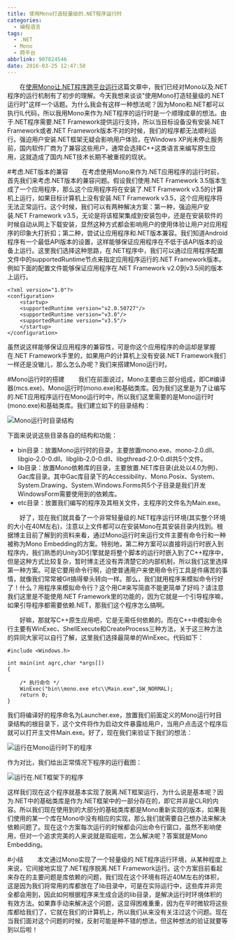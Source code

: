 ```yaml
---
title: 使用Mono打造轻量级的.NET程序运行时
categories:
  - 编程语言
tags:
  - .NET
  - Mono
  - 跨平台
abbrlink: 907824546
date: 2016-03-25 12:47:58
---
```

&emsp;&emsp;在[使用Mono让.NET程序跨平台运行]()这篇文章中，我们已经对Mono以及.NET程序的运行机制有了初步的理解。今天我想来谈谈"使用Mono打造轻量级的.NET运行时"这样一个话题。为什么我会有这样一种想法呢？因为Mono和.NET都可以执行IL代码，所以我用Mono来作为.NET程序的运行时是一个顺理成章的想法。由于.NET程序需要.NET Framework提供运行支持，所以当目标设备没有安装.NET Framework或者.NET Framework版本不对的时候，我们的程序都无法顺利运行。强迫用户安装.NET框架无疑会影响用户体验，在Windows XP尚未停止服务前，国内软件厂商为了兼容这些用户，通常会选择C++这类语言来编写原生应用，这就造成了国内.NET技术长期不被重视的现状。

<!--more-->
#考虑.NET版本的兼容
&emsp;&emsp;在考虑使用Mono来作为.NET应用程序的运行时前，首先我们来考虑.NET版本的兼容问题。假设我们使用.NET Framework 3.5版本生成了一个应用程序，那么这个应用程序将在安装了.NET Framework v3.5的计算机上运行，如果目标计算机上没有安装.NET Framework v3.5，这个应用程序将无法正常运行。这个时候，我们可以有两种解决方案：第一种，强迫用户安装.NET Framework v3.5，无论是将该框架集成到安装包中，还是在安装软件的时候自动从网上下载安装，显然这种方式都会影响用户的使用体验让用户对应用程序的印象大打折扣；第二种，尝试让应用程序和.NET版本兼容。我们知道Android程序有一个最低API版本的设置，这样能够保证应用程序在不低于该API版本的设备上运行。这里我们选择这种思路，在.NET程序中，我们可以通过应用程序配置文件中的supportedRuntime节点来指定应用程序运行的.NET Framework版本。例如下面的配置文件能够保证应用程序在.NET Framework v2.0到v3.5间的版本上运行。
```
<?xml version="1.0"?>
<configuration>
    <startup> 
    <supportedRuntime version="v2.0.50727"/>
    <supportedRuntime version="v3.0"/>
    <supportedRuntime version="v3.5"/>
    </startup>
</configuration>
```
虽然说这样能够保证应用程序的兼容性，可是你这个应用程序的命运却是掌握在.NET Framework手里的，如果用户的计算机上没有安装.NET Framework我们一样还是没辙儿，那么怎么办呢？我们来搭建Mono运行时。

#Mono运行时的搭建
&emsp;&emsp;我们在前面说过，Mono主要由三部分组成，即C#编译器(mcs.exe)、Mono运行时(mono.exe)和基础类库。因为我们这里是为了让编写的.NET应用程序运行在Mono运行时中，所以我们这里需要的是Mono运行时(mono.exe)和基础类库。我们建立如下的目录结构：

![Mono运行时目录结构](http://img.blog.csdn.net/20160503145031086)

下面来说说这些目录各自的结构和功能：
* bin目录：放置Mono运行时的目录，主要放置mono.exe、mono-2.0.dll、libgio-2.0-0.dll、libglib-2.0-0.dll、libgthread-2.0-0.dll共5个文件。
* lib目录：放置Mono依赖库的目录，主要放置.NET库目录(此处以4.0为例)、Gac库目录。其中Gac库目录下的Accessibility、Mono.Posix、System、System.Drawing、System.Windows.Forms共5个子目录是我们开发WindowsForm需要使用到的依赖库。
* etc目录：放置我们编写的程序及其相关文件，主程序的文件名为Main.exe。

&emsp;&emsp;好了，现在我们就具备了一个非常轻量级的.NET程序运行环境(其实整个环境的大小在40M左右)，注意以上文件都可以在安装Mono在其安装目录内找到。根据博主目前了解到的资料来看，通过Mono运行时来运行文件主要有命令行和一种被称为Mono Embedding的方案。特别地，第二种方案可以直接将运行时嵌入到程序内，我们熟悉的Unity3D引擎就是将整个脚本的运行时嵌入到了C++程序中，但是这种方式比较复杂，暂时博主还没有弄清楚它的内部机制，所以我们这里选择第一种方案。可是它要用命令行啊，迫使普通用户来使用命令行工具是件痛苦的事情，就像我们常常被Git搞得晕头转向一样。那么，我们就用程序来模拟命令行好了！什么？用程序来模拟命令行？这个用C#来写简直不能更简单了好吗？请注意我们这里是不能使用.NET Framework里的功能的，因为它就是一个引导程序嘛，如果引导程序都需要依赖.NET，那我们这个程序怎么搞啊。

&emsp;&emsp;好嘛，那就写C++原生应用吧，它是无需任何依赖的。而在C++中模拟命令行主要有WinExec、ShellExecute和CreateProcess三种方法，关于这三种方法的异同大家可以自行了解，这里我们选择最简单的WinExec。代码如下：
```
#include <Windows.h>

int main(int agrc,char *args[])
{

    /* 执行命令 */
    WinExec("bin\\mono.exe etc\\Main.exe",SW_NORMAL);
    return 0;
}
```
我们将编译好的程序命名为Launcher.exe，放置我们前面定义的Mono运行时目录结构的根目录下，这个文件将作为启动文件暴露给用户，当用户点击这个程序后就可以打开主文件Main.exe。好了，现在我们来验证下我们的想法：

![运行在Mono运行时下的程序](https://ws1.sinaimg.cn/large/4c36074fly1fzixbbzwmij20kb0dz0vk.jpg)

作为对比，我们给出正常情况下程序的运行截图：

![运行在.NET框架下的程序](https://ws1.sinaimg.cn/large/4c36074fly1fzix8asiluj20kv0gngoo.jpg)

这样我们现在这个程序就基本实现了脱离.NET框架运行，为什么说是基本呢？因为.NET中的基础类库是作为.NET框架中的一部分存在的，即它并非是CLR的内容。所以我们现在使用到的大部分的基础类库都是Mono重新实现的版本，如果我们使用的某一个库在Mono中没有相应的实现，那么我们就需要自己想办法来解决依赖问题了。现在这个方案每次运行的时候都会闪出命令行窗口，虽然不影响使用，但对一个追求完美的人来说就是瑕疵啦，怎么解决呢？答案就是Mono Embedding。

#小结
&emsp;&emsp;本文通过Mono实现了一个轻量级的.NET程序运行环境，从某种程度上来说，它间接地实现了.NET程序脱离.NET Framework运行。这个方案目前看起来存在的主要问题是库依赖的问题，我们现在这个环境有将近40M左右的体积，这是因为我们将常用的库都放在了lib目录中，可是在实际运行中，这些库并非完全都会用到，因此如何根据程序来生成合适的lib目录，是解决运行时环境体积的有效方法。如果靠手动来解决这个问题，这显得困难重重，因为在平时微软将这些库都给我们了，它就在我们的计算机上，所以我们从来没有关注过这个问题。现在当我们面对这个问题的时候，反射可能是种不错的想法，但这种想法的验证就要等到以后啦！
 